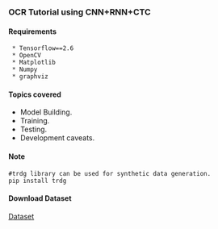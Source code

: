 ### OCR Tutorial using CNN+RNN+CTC

#### Requirements
```
 * Tensorflow==2.6
 * OpenCV
 * Matplotlib
 * Numpy
 * graphviz
```
#### Topics covered

* Model Building.
* Training.
* Testing.
* Development caveats.

#### Note
```
#trdg library can be used for synthetic data generation.
pip install trdg 
```


#### Download Dataset 
<a href="https://drive.google.com/file/d/1AjmC6ASJUpEiZJ5zefG8HIpOwYUgVMeQ/view?usp=sharing">Dataset</a><br>

